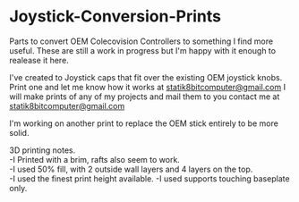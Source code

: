 # Joystick-Conversion-Prints
Parts to convert OEM Colecovision Controllers to something I find more useful. These are still a work in progress but I'm happy with it enough to realease it here.

I've created to Joystick caps that fit over the existing OEM joystick knobs.  
Print one and let me know how it works at statik8bitcomputer@gmail.com
I will make prints of any of my projects and mail them to you contact me at statik8bitcomputer@gmail.com

I'm working on another print to replace the OEM stick entirely to be more solid.

3D printing notes.  
 -I Printed with a brim, rafts also seem to work.  
 -I used 50% fill, with 2 outside wall layers and 4 layers on the top.  
 -I used the finest print height available. 
 -I used supports touching baseplate only.  
